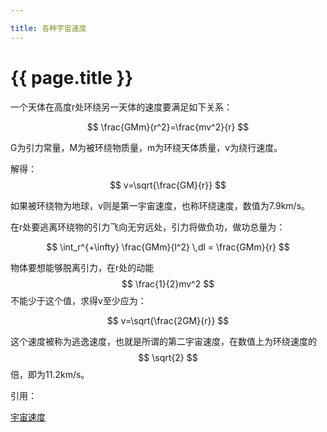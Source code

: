 ```yaml
---

title: 各种宇宙速度
---
```


{{ page.title }}
===============

一个天体在高度r处环绕另一天体的速度要满足如下关系：

$$ \frac{GMm}{r^2}=\frac{mv^2}{r} $$

G为引力常量，M为被环绕物质量，m为环绕天体质量，v为绕行速度。

解得：$$ v=\sqrt{\frac{GM}{r}} $$

如果被环绕物为地球，v则是第一宇宙速度，也称环绕速度，数值为7.9km/s。

在r处要逃离环绕物的引力飞向无穷远处，引力将做负功，做功总量为：

$$ \int_r^{+\infty} \frac{GMm}{l^2} \,dl = \frac{GMm}{r} $$

物体要想能够脱离引力，在r处的动能$$ \frac{1}{2}mv^2 $$不能少于这个值，求得v至少应为：

$$ v=\sqrt{\frac{2GM}{r}} $$

这个速度被称为逃逸速度，也就是所谓的第二宇宙速度，在数值上为环绕速度的$$ \sqrt{2} $$倍，即为11.2km/s。

引用：

[宇宙速度](http://zh.wikipedia.org/wiki/%E5%AE%87%E5%AE%99%E9%80%9F%E5%BA%A6)


